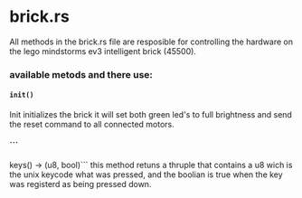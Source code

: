# brick.rs
All methods in the brick.rs file are resposible for controlling the hardware on the lego mindstorms ev3 intelligent brick (45500).


### available metods and there use:
#### ```init()```
Init initializes the brick it will set both green led's to full brightness and send the reset command to all connected motors.

#### ```
 keys() -> (u8, bool)```
this method retuns a thruple that contains a u8 wich is the unix keycode what was pressed, and the boolian is true when the key was registerd as being pressed down.
